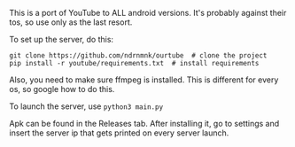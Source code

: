 This is a port of YouTube to ALL android versions. It's probably against their tos, so use only as the last resort.

To set up the server, do this:

```
git clone https://github.com/ndrnmnk/ourtube  # clone the project
pip install -r youtube/requirements.txt  # install requirements
```

Also, you need to make sure ffmpeg is installed. This is different for every os, so google how to do this.

To launch the server, use ```python3 main.py```

Apk can be found in the Releases tab. After installing it, go to settings and insert the server ip that gets printed on every server launch.